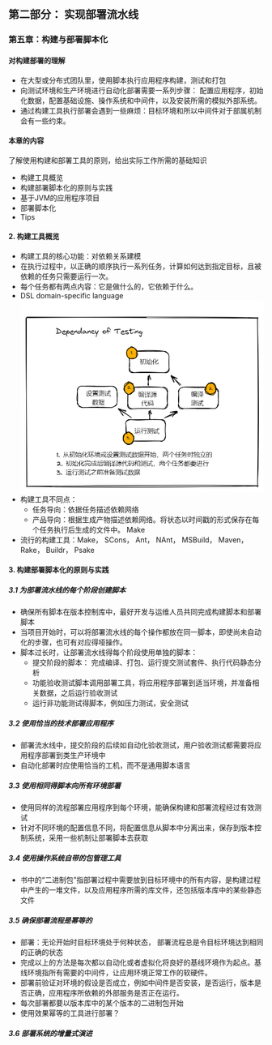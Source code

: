 ## 第二部分： 实现部署流水线
### 第五章：构建与部署脚本化
#### 对构建部署的理解
- 在大型或分布式团队里，使用脚本执行应用程序构建，测试和打包
- 向测试环境和生产环境进行自动化部署需要一系列步骤： 配置应用程序，初始化数据，配置基础设施、操作系统和中间件，以及安装所需的模拟外部系统。
- 通过构建工具执行部署会遇到一些麻烦：目标环境和所以中间件对于部属机制会有一些约束。
#### 本章的内容
了解使用构建和部署工具的原则，给出实际工作所需的基础知识
- 构建工具概览
- 构建部署脚本化的原则与实践
- 基于JVM的应用程序项目
- 部署脚本化
- Tips

#### 2. 构建工具概览
- 构建工具的核心功能：对依赖关系建模
- 在执行过程中，以正确的顺序执行一系列任务，计算如何达到指定目标，且被依赖的任务只需要运行一次。
- 每个任务都有两点内容：它是做什么的，它依赖于什么。 
- DSL domain-specific language  
  ![deployment pipeline](image/dependancy_of_testing.png)
- 构建工具不同点：
  - 任务导向：依据任务描述依赖网络
  - 产品导向：根据生成产物描述依赖网络。将状态以时间戳的形式保存在每个任务执行后生成的文件中。 Make
- 流行的构建工具：Make， SCons， Ant， NAnt， MSBuild， Maven， Rake， Buildr， Psake  

#### 3. 构建部署脚本化的原则与实践

##### 3.1 为部署流水线的每个阶段创建脚本
- 确保所有脚本在版本控制库中，最好开发与运维人员共同完成构建脚本和部署脚本
- 当项目开始时，可以将部署流水线的每个操作都放在同一脚本，即使尚未自动化的步骤，也可有对应得哑操作。
- 脚本过长时，让部署流水线得每个阶段使用单独的脚本：
  - 提交阶段的脚本： 完成编译、打包、运行提交测试套件、执行代码静态分析
  - 功能验收测试脚本调用部署工具，将应用程序部署到适当环境，并准备相关数据，之后运行验收测试
  - 运行非功能测试得脚本，例如压力测试，安全测试

##### 3.2 使用恰当的技术部署应用程序
- 部署流水线中，提交阶段的后续如自动化验收测试，用户验收测试都需要将应用程序部署到类生产环境中
- 自动化部署时应使用恰当的工机，而不是通用脚本语言

##### 3.3 使用相同得脚本向所有环境部署
- 使用同样的流程部署应用程序到每个环境，能确保构建和部署流程经过有效测试
- 针对不同环境的配置信息不同，将配置信息从脚本中分离出来，保存到版本控制系统，采用一些机制让部署脚本去获取

##### 3.4 使用操作系统自带的包管理工具
- 书中的“二进制包”指部署过程中需要放到目标环境中的所有内容，是构建过程中产生的一堆文件，以及应用程序所需的库文件，还包括版本库中的某些静态文件

##### 3.5 确保部署流程是幂等的
- 部署：无论开始时目标环境处于何种状态， 部署流程总是令目标环境达到相同的正确的状态
- 完成以上的方法是每次都以自动化或者虚拟化将良好的基线环境作为起点。基线环境指所有需要的中间件，让应用环境正常工作的软硬件。
- 部署前验证对环境的假设是否成立，例如中间件是否安装，是否运行，版本是否正确，应用程序所依赖的外部服务是否正在运行。
- 每次部署都要以版本库中的某个版本的二进制包开始
- 使用效果幂等的工具进行部署？

##### 3.6 部署系统的增量式演进
